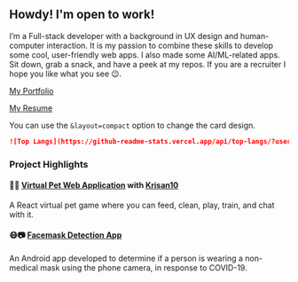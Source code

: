 ## Howdy! I'm open to work!
I’m a Full-stack developer with a background in UX design and human-computer interaction. 
It is my passion to combine these skills to develop some cool, user-friendly web apps. I also made some AI/ML-related apps. Sit down, grab a snack, and have a peek at my repos. If you are a recruiter I hope you like what you see 😉.

[My Portfolio](https://sorrenj.github.io/)

[My Resume](https://flowcv.com/resume/na4rfr1gd1)


You can use the `&layout=compact` option to change the card design.

```md
![Top Langs](https://github-readme-stats.vercel.app/api/top-langs/?username=SorrenJ&layout=compact)
```



### Project Highlights

#### 🐶🐱 [Virtual Pet Web Application](https://github.com/SorrenJ/Virtual-Pet) with [Krisan10](https://github.com/Krisan10)
A React virtual pet game where you can feed, clean, play, train, and chat with it.

#### 😷📷 [Facemask Detection App](https://sorrenj.github.io/MaskPass.html) 
An Android app developed to determine if a person is wearing a non-medical mask using the phone camera, in response to COVID-19.


